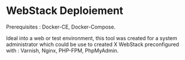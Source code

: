 # WebStack Deploiement

Prerequisites : Docker-CE, Docker-Compose.

Ideal into a web or test environment, this tool was created for a system administrator which could be use to created X WebStack preconfigured with : Varnish, Nginx, PHP-FPM, PhpMyAdmin.
